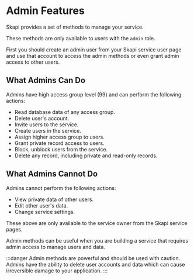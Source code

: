 # Admin Features

Skapi provides a set of methods to manage your service.

These methods are only available to users with the `admin` role.

First you should create an admin user from your Skapi service user page and use that account to access the admin methods or even grant admin access to other users.

## What Admins Can Do

Admins have high access group level (99) and can perform the following actions:

- Read database data of any access group.
- Delete user's account.
- Invite users to the service.
- Create users in the service.
- Assign higher access group to users.
- Grant private record access to users.
- Block, unblock users from the service.
- Delete any record, including private and read-only records.

## What Admins Cannot Do

Admins cannot perform the following actions:

- View private data of other users.
- Edit other user's data.
- Change service settings.

These above are only available to the service owner from the Skapi service pages.

Admin methods can be useful when you are building a service that requires admin access to manage users and data.

:::danger
Admin methods are powerful and should be used with caution.
Admins have the ability to delete user accounts and data which can cause irreversible damage to your application.
:::

